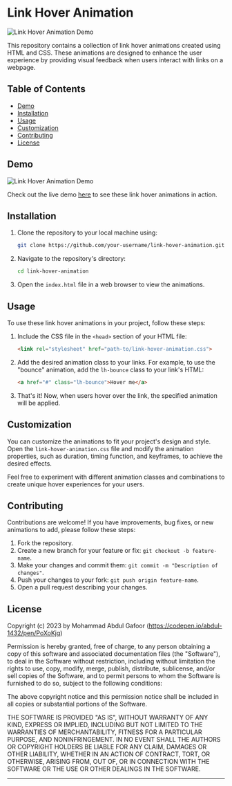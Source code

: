 # Link Hover Animation

![Link Hover Animation Demo](demo.gif)

This repository contains a collection of link hover animations created using HTML and CSS. These animations are designed to enhance the user experience by providing visual feedback when users interact with links on a webpage.

## Table of Contents

- [Demo](#demo)
- [Installation](#installation)
- [Usage](#usage)
- [Customization](#customization)
- [Contributing](#contributing)
- [License](#license)

## Demo

![Link Hover Animation Demo](demo.gif)

Check out the live demo [here](https://codepen.io/abdul-1432/pen/PoXoKjq) to see these link hover animations in action.

## Installation

1. Clone the repository to your local machine using:

   ```bash
   git clone https://github.com/your-username/link-hover-animation.git
   ```

2. Navigate to the repository's directory:

   ```bash
   cd link-hover-animation
   ```

3. Open the `index.html` file in a web browser to view the animations.

## Usage

To use these link hover animations in your project, follow these steps:

1. Include the CSS file in the `<head>` section of your HTML file:

   ```html
   <link rel="stylesheet" href="path-to/link-hover-animation.css">
   ```

2. Add the desired animation class to your links. For example, to use the "bounce" animation, add the `lh-bounce` class to your link's HTML:

   ```html
   <a href="#" class="lh-bounce">Hover me</a>
   ```

3. That's it! Now, when users hover over the link, the specified animation will be applied.

## Customization

You can customize the animations to fit your project's design and style. Open the `link-hover-animation.css` file and modify the animation properties, such as duration, timing function, and keyframes, to achieve the desired effects.

Feel free to experiment with different animation classes and combinations to create unique hover experiences for your users.

## Contributing

Contributions are welcome! If you have improvements, bug fixes, or new animations to add, please follow these steps:

1. Fork the repository.
2. Create a new branch for your feature or fix: `git checkout -b feature-name`.
3. Make your changes and commit them: `git commit -m "Description of changes"`.
4. Push your changes to your fork: `git push origin feature-name`.
5. Open a pull request describing your changes.

## License

Copyright (c) 2023 by Mohammad Abdul Gafoor (https://codepen.io/abdul-1432/pen/PoXoKjq)

Permission is hereby granted, free of charge, to any person obtaining a copy of this software and associated documentation files (the "Software"), to deal in the Software without restriction, including without limitation the rights to use, copy, modify, merge, publish, distribute, sublicense, and/or sell copies of the Software, and to permit persons to whom the Software is furnished to do so, subject to the following conditions:

The above copyright notice and this permission notice shall be included in all copies or substantial portions of the Software.

THE SOFTWARE IS PROVIDED "AS IS", WITHOUT WARRANTY OF ANY KIND, EXPRESS OR IMPLIED, INCLUDING BUT NOT LIMITED TO THE WARRANTIES OF MERCHANTABILITY, FITNESS FOR A PARTICULAR PURPOSE, AND NONINFRINGEMENT. IN NO EVENT SHALL THE AUTHORS OR COPYRIGHT HOLDERS BE LIABLE FOR ANY CLAIM, DAMAGES OR OTHER LIABILITY, WHETHER IN AN ACTION OF CONTRACT, TORT, OR OTHERWISE, ARISING FROM, OUT OF, OR IN CONNECTION WITH THE SOFTWARE OR THE USE OR OTHER DEALINGS IN THE SOFTWARE.


---

